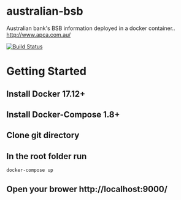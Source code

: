 # australian-bsb
Australian bank's BSB information deployed in a docker container.. http://www.apca.com.au/

[![Build Status](https://travis-ci.org/chinkitp/australian-bsb.svg?branch=master)](https://travis-ci.org/chinkitp/australian-bsb)

# Getting Started 
## Install Docker 17.12+ 
## Install Docker-Compose 1.8+
## Clone git directory 
## In the root folder run 
    docker-compose up 
## Open your brower http://localhost:9000/ 
